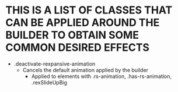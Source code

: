 # THIS IS A LIST OF CLASSES THAT CAN BE APPLIED AROUND THE BUILDER TO OBTAIN SOME COMMON DESIRED EFFECTS

- .deactivate-rexpansive-animation
  - Cancels the default animation applied by the builder
	- Applied to elements with .rs-animation, .has-rs-animation, .rexSlideUpBig